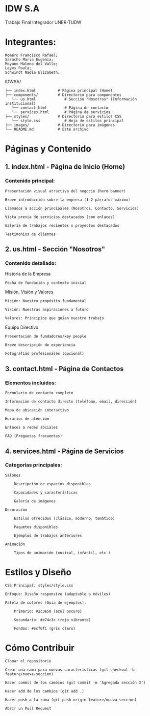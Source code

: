 # IDW S.A
Trabajo Final Integrador UNER-TUDW
# Integrantes:
    Romero Francisco Rafael;
    Saracho Maria Eugenia;
    Moyano Malena del Valle;
    Leyes Paula;
    Schwindt Nadia Elizabeth.

IDWSA/

    ├── index.html          # Página principal (Home)
    ├── components/         # Directorio para componentes
       └── us.html             # Sección "Nosotros" (Información institucional)
       └── contact.html        # Página de contacto
       └── services.html       # Página de servicios
    ├── styles/             # Directorio para estilos CSS
       └── style.css           # Hoja de estilos principal
    ├── images/             # Directorio para imágenes
    └── README.md           # Este archivo


# Páginas y Contenido
## 1. index.html - Página de Inicio (Home)

### Contenido principal:

    Presentación visual atractiva del negocio (hero banner)

    Breve introducción sobre la empresa (1-2 párrafos máximo)

    Llamados a acción principales (Nosotros, Contacto, Servicios)

    Vista previa de servicios destacados (con enlaces)

    Galería de trabajos recientes o proyectos destacados

    Testimonios de clientes

## 2. us.html - Sección "Nosotros"

### Contenido detallado:
Historia de la Empresa

    Fecha de fundación y contexto inicial

Misión, Visión y Valores

    Misión: Nuestro propósito fundamental

    Visión: Nuestras aspiraciones a futuro

    Valores: Principios que guían nuestro trabajo

Equipo Directivo

    Presentación de fundadores/key people

    Breve descripción de experiencia

    Fotografías profesionales (opcional)

## 3. contact.html - Página de Contactos

### Elementos incluidos:

    Formulario de contacto completo

    Información de contacto directo (teléfono, email, dirección)

    Mapa de ubicación interactivo

    Horarios de atención

    Enlaces a redes sociales

    FAQ (Preguntas frecuentes)

## 4. services.html - Página de Servicios

### Categorías principales:

    Salones

        Descripción de espacios disponibles

        Capacidades y características

        Galería de imágenes

    Decoración

        Estilos ofrecidos (clásico, moderno, temático)

        Paquetes disponibles

        Ejemplos de trabajos anteriores

    Animación

        Tipos de animación (musical, infantil, etc.)

# Estilos y Diseño

    CSS Principal: styles/style.css

    Enfoque: Diseño responsive (adaptable a móviles)

    Paleta de colores (Guia de ejemplos):

        Primario: #2c3e50 (azul oscuro)

        Secundario: #e74c3c (rojo vibrante)

        Fondos: #ecf0f1 (gris claro)

# Cómo Contribuir

    Clonar el repositorio

    Crear una rama para nuevas características (git checkout -b feature/nueva-seccion)

    Hacer commit de los cambios (git commit -m 'Agregada sección X')

    Hacer add de los cambios (git add .)

    Hacer push a la rama (git push origin feature/nueva-seccion)

    Abrir un Pull Request